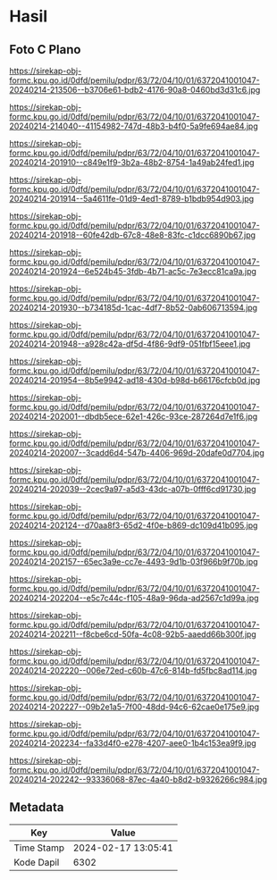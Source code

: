 # Hasil

## Foto C Plano

https://sirekap-obj-formc.kpu.go.id/0dfd/pemilu/pdpr/63/72/04/10/01/6372041001047-20240214-213506--b3706e61-bdb2-4176-90a8-0460bd3d31c6.jpg

https://sirekap-obj-formc.kpu.go.id/0dfd/pemilu/pdpr/63/72/04/10/01/6372041001047-20240214-214040--41154982-747d-48b3-b4f0-5a9fe694ae84.jpg

https://sirekap-obj-formc.kpu.go.id/0dfd/pemilu/pdpr/63/72/04/10/01/6372041001047-20240214-201910--c849e1f9-3b2a-48b2-8754-1a49ab24fed1.jpg

https://sirekap-obj-formc.kpu.go.id/0dfd/pemilu/pdpr/63/72/04/10/01/6372041001047-20240214-201914--5a4611fe-01d9-4ed1-8789-b1bdb954d903.jpg

https://sirekap-obj-formc.kpu.go.id/0dfd/pemilu/pdpr/63/72/04/10/01/6372041001047-20240214-201918--60fe42db-67c8-48e8-83fc-c1dcc6890b67.jpg

https://sirekap-obj-formc.kpu.go.id/0dfd/pemilu/pdpr/63/72/04/10/01/6372041001047-20240214-201924--6e524b45-3fdb-4b71-ac5c-7e3ecc81ca9a.jpg

https://sirekap-obj-formc.kpu.go.id/0dfd/pemilu/pdpr/63/72/04/10/01/6372041001047-20240214-201930--b734185d-1cac-4df7-8b52-0ab606713594.jpg

https://sirekap-obj-formc.kpu.go.id/0dfd/pemilu/pdpr/63/72/04/10/01/6372041001047-20240214-201948--a928c42a-df5d-4f86-9df9-051fbf15eee1.jpg

https://sirekap-obj-formc.kpu.go.id/0dfd/pemilu/pdpr/63/72/04/10/01/6372041001047-20240214-201954--8b5e9942-ad18-430d-b98d-b66176cfcb0d.jpg

https://sirekap-obj-formc.kpu.go.id/0dfd/pemilu/pdpr/63/72/04/10/01/6372041001047-20240214-202001--dbdb5ece-62e1-426c-93ce-287264d7e1f6.jpg

https://sirekap-obj-formc.kpu.go.id/0dfd/pemilu/pdpr/63/72/04/10/01/6372041001047-20240214-202007--3cadd6d4-547b-4406-969d-20dafe0d7704.jpg

https://sirekap-obj-formc.kpu.go.id/0dfd/pemilu/pdpr/63/72/04/10/01/6372041001047-20240214-202039--2cec9a97-a5d3-43dc-a07b-0fff6cd91730.jpg

https://sirekap-obj-formc.kpu.go.id/0dfd/pemilu/pdpr/63/72/04/10/01/6372041001047-20240214-202124--d70aa8f3-65d2-4f0e-b869-dc109d41b095.jpg

https://sirekap-obj-formc.kpu.go.id/0dfd/pemilu/pdpr/63/72/04/10/01/6372041001047-20240214-202157--65ec3a9e-cc7e-4493-9d1b-03f966b9f70b.jpg

https://sirekap-obj-formc.kpu.go.id/0dfd/pemilu/pdpr/63/72/04/10/01/6372041001047-20240214-202204--e5c7c44c-f105-48a9-96da-ad2567c1d99a.jpg

https://sirekap-obj-formc.kpu.go.id/0dfd/pemilu/pdpr/63/72/04/10/01/6372041001047-20240214-202211--f8cbe6cd-50fa-4c08-92b5-aaedd66b300f.jpg

https://sirekap-obj-formc.kpu.go.id/0dfd/pemilu/pdpr/63/72/04/10/01/6372041001047-20240214-202220--006e72ed-c60b-47c6-814b-fd5fbc8ad114.jpg

https://sirekap-obj-formc.kpu.go.id/0dfd/pemilu/pdpr/63/72/04/10/01/6372041001047-20240214-202227--09b2e1a5-7f00-48dd-94c6-62cae0e175e9.jpg

https://sirekap-obj-formc.kpu.go.id/0dfd/pemilu/pdpr/63/72/04/10/01/6372041001047-20240214-202234--fa33d4f0-e278-4207-aee0-1b4c153ea9f9.jpg

https://sirekap-obj-formc.kpu.go.id/0dfd/pemilu/pdpr/63/72/04/10/01/6372041001047-20240214-202242--93336068-87ec-4a40-b8d2-b9326266c984.jpg


## Metadata

| Key        | Value               |
| ---------- | ------------------- |
| Time Stamp | 2024-02-17 13:05:41 |
| Kode Dapil | 6302                |



